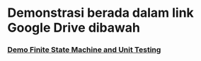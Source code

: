 # Demonstrasi berada dalam link Google Drive dibawah

### [Demo Finite State Machine and Unit Testing](https://drive.google.com/file/d/1NzjTfXvvo8MjllXxwG-ysSYgFYkuzDdF/view?usp=sharing)